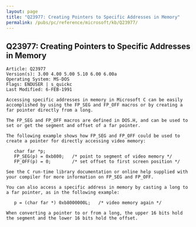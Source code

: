 ```yaml
---
layout: page
title: "Q23977: Creating Pointers to Specific Addresses in Memory"
permalink: /pubs/pc/reference/microsoft/kb/Q23977/
---
```


## Q23977: Creating Pointers to Specific Addresses in Memory

	Article: Q23977
	Version(s): 3.00 4.00 5.00 5.10 6.00 6.00a
	Operating System: MS-DOS
	Flags: ENDUSER | s_quickc
	Last Modified: 6-FEB-1991
	
	Accessing specific addresses in memory in Microsoft C can be easily
	accomplished by using the FP_SEG and FP_OFF macros or by creating a
	far pointer directly from a long.
	
	The FP_SEG and FP_OFF macros are defined in DOS.H, and can be used to
	set or get the segment and offset of a far pointer.
	
	The following example shows how FP_SEG and FP_OFF could be used to
	create a pointer for directly accessing video memory:
	
	   char far *p;
	   FP_SEG(p) = 0xb800;   /* point to segment of video memory */
	   FP_OFF(p) = 0;        /* set offset to first screen position */
	
	See the C run-time library documentation or online help supplied with
	your compiler for more information on FP_SEG and FP_OFF.
	
	You can also access a specific address in memory by casting a long to
	a far pointer, as in the following example:
	
	   p = (char far *) 0xb8000000L;   /* video memory again */
	
	When converting a pointer to or from a long, the upper 16 bits hold
	the segment and the lower 16 bits hold the offset.
